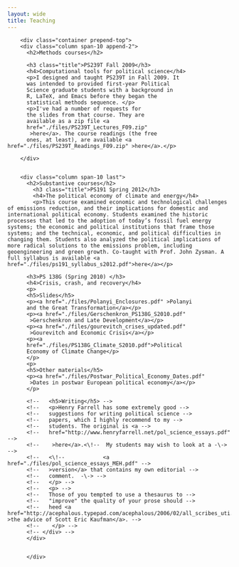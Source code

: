 ```yaml
---
layout: wide
title: Teaching
---
```


		<div class="container prepend-top">
		<div class="column span-10 append-2">
		  <h2>Methods courses</h2>

		  <h3 class="title">PS239T Fall 2009</h3>
		  <h4>Computational tools for political science</h4>
		  <p>I designed and taught PS239T in Fall 2009. It
		  was intended to provided first-year Political
		  Science graduate students with a background in
		  R, LaTeX, and Emacs before they began the
		  statistical methods sequence. </p>
		  <p>I've had a number of requests for
		  the slides from that course. They are
		  available as a zip file <a
		  href="./files/PS239T_Lectures_F09.zip"
		   >here</a>. The course readings (the free
		  ones, at least), are available <a href="./files/PS239T_Readings_F09.zip" >here</a>.</p>
		  
		</div>

		
		<div class="column span-10 last">
		  <h2>Substantive courses</h2>
		    <h3 class="title">PS191 Spring 2012</h3>
		    <h4>The political economy of climate and energy</h4>
		    <p>This course examined economic and technological challenges of emissions reduction, and their implications for domestic and international political economy. Students examined the historic processes that led to the adoption of today’s fossil fuel energy systems; the economic and political institutions that frame those systems; and the technical, economic, and political difficulties in changing them. Students also analyzed the political implications of more radical solutions to the emissions problem, including geoengineering and green growth. Co-taught with Prof. John Zysman. A full syllabus is available <a href="./files/ps191_syllabus_s2012.pdf">here</a></p>

		  <h3>PS 138G (Spring 2010) </h3>
		  <h4>Crisis, crash, and recovery</h4>
		  <p>
		  <h5>Slides</h5>
		  <p><a href="./files/Polanyi_Enclosures.pdf" >Polanyi
		  and the Great Transformation</a></p>
		  <p><a href="./files/Gerschenkron_PS138G_S2010.pdf"
		   >Gerschenkron and Late Development</a></p>
		  <p><a href="./files/gourevitch_crises_updated.pdf"
		   >Gourevitch and Economic Crisis</a></p>
		  <p><a
		  href="./files/PS138G_Climate_S2010.pdf">Political
		  Economy of Climate Change</p>
		  </p>
		  <p>
		  <h5>Other materials</h5>
		  <p><a href="./files/Postwar_Political_Economy_Dates.pdf"
		   >Dates in postwar European political economy</a></p>
		  </p>
		  
		  <!--   <h5>Writing</h5> -->
		  <!--   <p>Henry Farrell has some extremely good -->
		  <!--   suggestions for writing political science -->
		  <!--   papers, which I highly recommend to my -->
		  <!--   students. The original is <a -->
		  <!--   href="http://www.henryfarrell.net/pol_science_essays.pdf" -->
		  <!--    >here</a>.<\!--  My students may wish to look at a -\-> -->
		  <!--   <\!-- 			  <a href="./files/pol_science_essays_MEH.pdf" -->
		  <!--   >version</a> that contains my own editorial -->
		  <!--   comment.  -\-> -->
		  <!--   </p> -->
		  <!--   <p> -->
		  <!--   Those of you tempted to use a thesaurus to -->
		  <!--   "improve" the quality of your prose should -->
		  <!--   heed <a href="http://acephalous.typepad.com/acephalous/2006/02/all_scribes_uti.html" >the advice of Scott Eric Kaufman</a>. -->
		  <!-- 	  </p> -->
		  <!-- </div> -->
		  </div>
		  
		  
		  </div>
